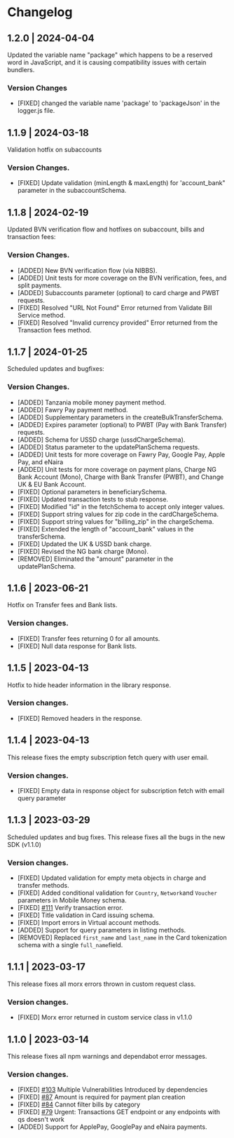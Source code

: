 # Changelog

## 1.2.0 | 2024-04-04
Updated the variable name "package" which happens to be a reserved word in JavaScript, and it is causing compatibility issues with certain bundlers.

### Version Changes
- [FIXED] changed the variable name 'package' to 'packageJson' in the logger.js file.

## 1.1.9 | 2024-03-18
Validation hotfix on subaccounts

### Version Changes.
- [FIXED] Update validation (minLength & maxLength) for 'account_bank" parameter in the subaccountSchema.

## 1.1.8 | 2024-02-19
Updated BVN verification flow and hotfixes on subaccount, bills and transaction fees:

### Version Changes.
- [ADDED] New BVN verification flow (via NIBBS).
- [ADDED] Unit tests for more coverage on the BVN verification, fees, and split payments.
- [ADDED] Subaccounts parameter (optional) to card charge and PWBT requests.
- [FIXED] Resolved "URL Not Found" Error returned from Validate Bill Service method.
- [FIXED] Resolved "Invalid currency provided" Error returned from the Transaction fees method.

## 1.1.7 | 2024-01-25
Scheduled updates and bugfixes:

### Version Changes.
- [ADDED] Tanzania mobile money payment method.
- [ADDED] Fawry Pay payment method.
- [ADDED] Supplementary parameters in the createBulkTransferSchema.
- [ADDED] Expires parameter (optional) to PWBT (Pay with Bank Transfer) requests.
- [ADDED] Schema for USSD charge (ussdChargeSchema).
- [ADDED] Status parameter to the updatePlanSchema requests.
- [ADDED] Unit tests for more coverage on Fawry Pay, Google Pay, Apple Pay, and eNaira
- [ADDED] Unit tests for more coverage on payment plans, Charge NG Bank Account (Mono), Charge with Bank Transfer (PWBT), and Change UK & EU Bank Account.
- [FIXED] Optional parameters in beneficiarySchema.
- [FIXED] Updated transaction tests to stub response.
- [FIXED] Modified "id" in the fetchSchema to accept only integer values.
- [FIXED] Support string values for zip code in the cardChargeSchema.
- [FIXED] Support string values for "billing_zip" in the chargeSchema.
- [FIXED] Extended the length of "account_bank" values in the transferSchema.
- [FIXED] Updated the UK & USSD bank charge.
- [FIXED] Revised the NG bank charge (Mono).
- [REMOVED] Eliminated the "amount" parameter in the updatePlanSchema.

## 1.1.6 | 2023-06-21
Hotfix on Transfer fees and Bank lists.
### Version changes.
- [FIXED] Transfer fees returning 0 for all amounts.
- [FIXED] Null data response for Bank lists.

## 1.1.5 | 2023-04-13
Hotfix to hide header information in the library response.
### Version changes.
- [FIXED] Removed headers in the response.

## 1.1.4 | 2023-04-13
This release fixes the empty subscription fetch query with user email.
### Version changes.
- [FIXED] Empty data in response object for subscription fetch with email query parameter


## 1.1.3 | 2023-03-29
Scheduled updates and bug fixes. This release fixes all the bugs in the new SDK (v1.1.0)
### Version changes.
- [FIXED] Updated validation for empty meta objects in charge and transfer methods.
- [FIXED] Added conditional validation for `Country`, `Network`and `Voucher` parameters in Mobile Money schema.
- [FIXED] [#111](https://github.com/Flutterwave/Node/issues/111) Verify transaction error.
- [FIXED] Title validation in Card issuing schema.
- [FIXED] Import errors in Virtual account methods.
- [ADDED] Support for query parameters in listing methods.
- [REMOVED] Replaced `first_name` and `last_name` in the Card tokenization schema with a single `full_name`field.

## 1.1.1 | 2023-03-17
This release fixes all morx errors thrown in custom request class.
### Version changes.
- [FIXED] Morx error returned in custom service class in v1.1.0

## 1.1.0 | 2023-03-14
This release fixes all npm warnings and dependabot error messages.
### Version changes.
- [FIXED] [#103](https://github.com/Flutterwave/Node/issues/103)  Multiple Vulnerabilities Introduced by dependencies
- [FIXED] [#87](https://github.com/Flutterwave/Node/issues/87)  Amount is required for payment plan creation
- [FIXED] [#84](https://github.com/Flutterwave/Node/issues/84)  Cannot filter bills by category
- [FIXED] [#79](https://github.com/Flutterwave/Node/issues/79)  Urgent: Transactions GET endpoint or any endpoints with qs doesn't work
- [ADDED] Support for ApplePay, GooglePay and eNaira payments.

